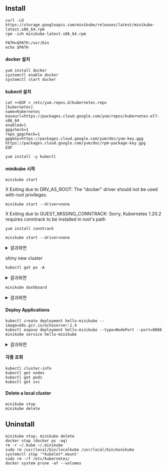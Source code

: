 



## Install
```
curl -LO https://storage.googleapis.com/minikube/releases/latest/minikube-latest.x86_64.rpm
rpm -ivh minikube-latest.x86_64.rpm
```

```
PATH=$PATH:/usr/bin
echo $PATH
```
#### docker 설치
```
yum install docker
systemctl enable docker
systemctl start docker
```

#### kubectl 설치
```
cat <<EOF > /etc/yum.repos.d/kubernetes.repo
[kubernetes]
name=Kubernetes
baseurl=https://packages.cloud.google.com/yum/repos/kubernetes-el7-x86_64
enabled=1
gpgcheck=1
repo_gpgcheck=1
gpgkey=https://packages.cloud.google.com/yum/doc/yum-key.gpg https://packages.cloud.google.com/yum/doc/rpm-package-key.gpg
EOF
```
```
yum install -y kubectl
```

#### minikube 시작
```
minikube start
```
X Exiting due to DRV_AS_ROOT: The "docker" driver should not be used with root privileges.

```
minikube start --driver=none
```
X Exiting due to GUEST_MISSING_CONNTRACK: Sorry, Kubernetes 1.20.2 requires conntrack to be installed in root's path

```
yum install conntrack
```

```
minikube start --driver=none
```
<details><summary>결과화면</summary>
* minikube v1.18.1 on Centos 7.3.1611 (kvm/amd64)  <br>
* Using the none driver based on user configuration  <br>
* Starting control plane node minikube in cluster minikube  <br>
* Running on localhost (CPUs=4, Memory=3790MB, Disk=102388MB) ...  <br>
* OS release is CentOS Linux 7 (Core)  <br>
    > kubelet: 108.73 MiB / 108.73 MiB [-------------] 100.00% 7.17 MiB p/s 16s  <br>
  - Generating certificates and keys ...  <br>
  - Booting up control plane ...  <br>
  - Configuring RBAC rules ...  <br>
* Configuring local host environment ...  <br>
*  <br>
! The 'none' driver is designed for experts who need to integrate with an existing VM  <br>
* Most users should use the newer 'docker' driver instead, which does not require root!  <br>
* For more information, see: https://minikube.sigs.k8s.io/docs/reference/drivers/none/  <br>
*  <br>
! kubectl and minikube configuration will be stored in /root  <br>
! To use kubectl or minikube commands as your own user, you may need to relocate them. For example, to overwrite your own settings, run:  <br>
*  <br>
  - sudo mv /root/.kube /root/.minikube $HOME  <br>
  - sudo chown -R $USER $HOME/.kube $HOME/.minikube  <br>  
*  <br>
* This can also be done automatically by setting the env var CHANGE_MINIKUBE_NONE_USER=true  <br>
* Verifying Kubernetes components...  <br>
  - Using image gcr.io/k8s-minikube/storage-provisioner:v4  <br>
* Enabled addons: default-storageclass, storage-provisioner  <br>
* Done! kubectl is now configured to use "minikube" cluster and "default" namespace by default  <br>
</details>



shiny new cluster
```
kubectl get po -A
```
<details><summary> 결과화면 </summary>
NAMESPACE     NAME                                READY   STATUS    RESTARTS   AGE             <br>
kube-system   coredns-74ff55c5b-xst4m             1/1     Running   0          8m20s           <br>  
kube-system   etcd-localhost                      1/1     Running   0          8m30s           <br>
kube-system   kube-apiserver-localhost            1/1     Running   0          8m30s           <br>
kube-system   kube-controller-manager-localhost   1/1     Running   0          8m30s           <br>
kube-system   kube-proxy-fwmtn                    1/1     Running   0          8m20s           <br>
kube-system   kube-scheduler-localhost            1/1     Running   0          8m30s           <br>
kube-system   storage-provisioner                 1/1     Running   0          8m36s           <br>
</details>



```
minikube dashboard
```
<details><summary> 결과화면 </summary>
http://211.236.230.232:38012/api/v1/namespaces/kubernetes-dashboard/services/http:kubernetes-dashboard:/proxy/#1/pod?namespace=kube-system    
</details>

#### Deploy Applications
```
kubectl create deployment hello-minikube --image=k8s.gcr.io/echoserver:1.4
kubectl expose deployment hello-minikube --type=NodePort --port=8080
minikube service hello-minikube
```
<details><summary> 결과화면 </summary>
|-----------|----------------|-------------|-----------------------|  <br>
| NAMESPACE |      NAME      | TARGET PORT |          URL          |  <br>
|-----------|----------------|-------------|-----------------------|  <br>
| default   | hello-minikube |        8080 | http://10.0.0.2:30768 |  <br>
|-----------|----------------|-------------|-----------------------|  <br>
* Opening service default/hello-minikube in default browser...        <br>
  - http://10.0.0.2:30768                                             <br>
 ==> CloudIT에서는  외부 IP 즉 http://211.236.230.232:30768            <br>
</details>

#### 각종 조회
```
kubectl cluster-info
kubectl get nodes
kubectl get pods
kubectl get svc
```

#### Delete a local cluster
```
minikube stop
minikube delete
```


## Uninstall
```
minikube stop; minikube delete
docker stop (docker ps -aq)
rm -r ~/.kube ~/.minikube
sudo rm /usr/local/bin/localkube /usr/local/bin/minikube
systemctl stop '*kubelet*.mount'
sudo rm -rf /etc/kubernetes/
docker system prune -af --volumes
```

